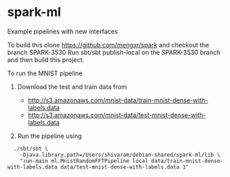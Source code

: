 spark-ml
========

Example pipelines with new interfaces 

To build this clone https://github.com/mengxr/spark and checkout the branch SPARK-3530
Run sbt/sbt publish-local on the SPARK-3530 branch and then build this project.

To run the MNIST pipeline 

1. Download the test and train data from
    - http://s3.amazonaws.com/mnist-data/train-mnist-dense-with-labels.data
    - http://s3.amazonaws.com/mnist-data/test-mnist-dense-with-labels.data 

2. Run the pipeline using
```
  ./sbt/sbt \ 
    -Djava.library.path=/Users/shivaram/debian-shared/spark-ml/lib \
    "run-main ml.MnistRandomFFTPipeline local data/train-mnist-dense-with-labels.data data/test-mnist-dense-with-labels.data 1"
```
